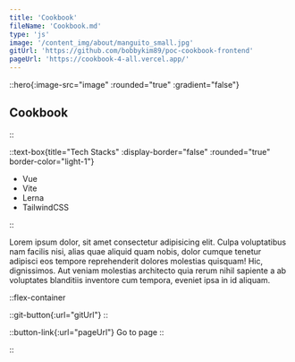 ```yaml
---
title: 'Cookbook'
fileName: 'Cookbook.md'
type: 'js'
image: '/content_img/about/manguito_small.jpg'
gitUrl: 'https://github.com/bobbykim89/poc-cookbook-frontend'
pageUrl: 'https://cookbook-4-all.vercel.app/'
---
```


::hero{:image-src="image" :rounded="true" :gradient="false"}

## Cookbook

::

::text-box{title="Tech Stacks" :display-border="false" :rounded="true" border-color="light-1"}

- Vue
- Vite
- Lerna
- TailwindCSS

::

Lorem ipsum dolor, sit amet consectetur adipisicing elit. Culpa voluptatibus nam facilis nisi, alias quae aliquid quam nobis, dolor cumque tenetur adipisci eos tempore reprehenderit dolores molestias quisquam! Hic, dignissimos. Aut veniam molestias architecto quia rerum nihil sapiente a ab voluptates blanditiis inventore cum tempora, eveniet ipsa in id aliquam.

::flex-container

::git-button{:url="gitUrl"}
::

::button-link{:url="pageUrl"}
Go to page
::

::
